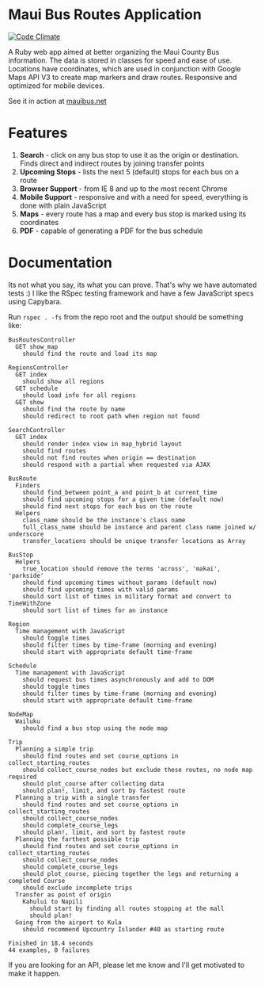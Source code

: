 Maui Bus Routes Application
========

[![Code Climate](https://codeclimate.com/github/ridiculous/maui-bus.png)](https://codeclimate.com/github/ridiculous/maui-bus)

A Ruby web app aimed at better organizing the Maui County Bus information. The data is stored in classes for speed and ease of use. Locations have coordinates, which are used in conjunction with Google Maps API V3 to create map markers and draw routes. Responsive and optimized for mobile devices.

See it in action at [mauibus.net](http://mauibus.net)

Features
========

  1. __Search__          - click on any bus stop to use it as the origin or destination. Finds direct and indirect routes by joining transfer points
  2. __Upcoming Stops__  - lists the next 5 (default) stops for each bus on a route
  3. __Browser Support__ - from IE 8 and up to the most recent Chrome
  4. __Mobile Support__  - responsive and with a need for speed, everything is done with plain JavaScript
  5. __Maps__            - every route has a map and every bus stop is marked using its coordinates
  6. __PDF__             - capable of generating a PDF for the bus schedule

Documentation
=========

Its not what you say, its what you can prove. That's why we have automated tests :) I like the RSpec testing framework and have a few JavaScript specs using Capybara.

Run `rspec . -fs` from the repo root and the output should be something like:

    
    BusRoutesController
      GET show_map
        should find the route and load its map

    RegionsController
      GET index
        should show all regions
      GET schedule
        should load info for all regions
      GET show
        should find the route by name
        should redirect to root path when region not found

    SearchController
      GET index
        should render index view in map_hybrid layout
        should find routes
        should not find routes when origin == destination
        should respond with a partial when requested via AJAX

    BusRoute
      Finders
        should find_between point_a and point_b at current_time
        should find upcoming stops for a given time (default now)
        should find next stops for each bus on the route
      Helpers
        class_name should be the instance's class name
        full_class_name should be instance and parent class name joined w/ underscore
        transfer_locations should be unique transfer locations as Array

    BusStop
      Helpers
        true_location should remove the terms 'across', 'makai', 'parkside'
        should find upcoming times without params (default now)
        should find upcoming times with valid params
        should sort list of times in military format and convert to TimeWithZone
        should sort list of times for an instance

    Region
      Time management with JavaScript
        should toggle times
        should filter times by time-frame (morning and evening)
        should start with appropriate default time-frame

    Schedule
      Time management with JavaScript
        should request bus times asynchronously and add to DOM
        should toggle times
        should filter times by time-frame (morning and evening)
        should start with appropriate default time-frame

    NodeMap
      Wailuku
        should find a bus stop using the node map

    Trip
      Planning a simple trip
        should find routes and set course_options in collect_starting_routes
        should collect_course_nodes but exclude these routes, no node map required
        should plot_course after collecting data
        should plan!, limit, and sort by fastest route
      Planning a trip with a single transfer
        should find routes and set course_options in collect_starting_routes
        should collect_course_nodes
        should complete_course_legs
        should plan!, limit, and sort by fastest route
      Planning the farthest possible trip
        should find routes and set course_options in collect_starting_routes
        should collect_course_nodes
        should complete_course_legs
        should plot_course, piecing together the legs and returning a completed Course
        should exclude incomplete trips
      Transfer as point of origin
        Kahului to Napili
          should start by finding all routes stopping at the mall
          should plan!
      Going from the airport to Kula
        should recommend Upcountry Islander #40 as starting route

    Finished in 18.4 seconds
    44 examples, 0 failures
      
If you are looking for an API, please let me know and I'll get motivated to make it happen.
